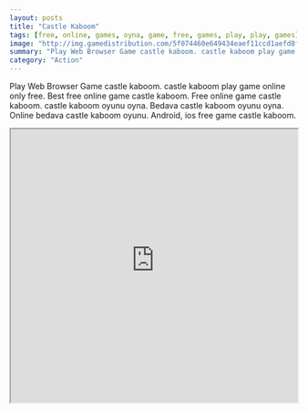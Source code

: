 ```yaml
---
layout: posts
title: "Castle Kaboom"
tags: [free, online, games, oyna, game, free, games, play, play, games]
image: "http://img.gamedistribution.com/5f074460e649434eaef11ccd1aefd8fd.jpg"
summary: "Play Web Browser Game castle kaboom. castle kaboom play game online only free. Best free online game castle kaboom. Free online game castle kaboom. castle kaboom oyunu oyna. Bedava castle kaboom oyunu oyna. Online bedava castle kaboom oyunu. Android, ios free game castle kaboom."
category: "Action"
---
```


Play Web Browser Game castle kaboom. castle kaboom play game online only free. Best free online game castle kaboom. Free online game castle kaboom. castle kaboom oyunu oyna. Bedava castle kaboom oyunu oyna. Online bedava castle kaboom oyunu. Android, ios free game castle kaboom.

<iframe width="100%" height="480px;" src="http://flash.gamedistribution.com?game=5f074460e649434eaef11ccd1aefd8fd"></iframe>
